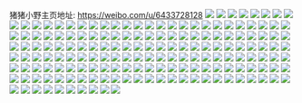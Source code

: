 猪猪小野主页地址: https://weibo.com/u/6433728128 
![](https://wx4.sinaimg.cn/mw2000/0071pgAwly1h96rbivtkwj30t00zwwkc.jpg) 
![](https://wx4.sinaimg.cn/mw2000/0071pgAwly1h96rbkqxvrj32c02c0npe.jpg) 
![](https://wx4.sinaimg.cn/mw2000/0071pgAwly1h96rcarrrxj30s80tc0yl.jpg) 
![](https://wx4.sinaimg.cn/mw2000/0071pgAwly1h96rhozhlkj32c0340b2b.jpg) 
![](https://wx4.sinaimg.cn/mw2000/0071pgAwly1h901twx7ggj32c0340x6p.jpg) 
![](https://wx4.sinaimg.cn/mw2000/0071pgAwly1h8wwm1tq09j30u01t0k0e.jpg) 
![](https://wx4.sinaimg.cn/mw2000/0071pgAwly1h8wwm7pjhxj30u01t0n4p.jpg) 
![](https://wx4.sinaimg.cn/mw2000/0071pgAwly1h8wwmpbsqlj30u01t046l.jpg) 
![](https://wx4.sinaimg.cn/mw2000/0071pgAwly1h8wwn3j5vcj30zu25o1kx.jpg) 
![](https://wx4.sinaimg.cn/mw2000/0071pgAwly1h8wwn4luzfj30zu25o4qp.jpg) 
![](https://wx4.sinaimg.cn/mw2000/0071pgAwly1h8wwn5qmvuj30zu25oe6t.jpg) 
![](https://wx4.sinaimg.cn/mw2000/0071pgAwly1h8wwn6ii2cj30zu25o1ks.jpg) 
![](https://wx4.sinaimg.cn/mw2000/0071pgAwly1h8wwn2zzadj30zu25o4qp.jpg) 
![](https://wx4.sinaimg.cn/mw2000/0071pgAwly1h8wwnv1c4ej30zu25o1gb.jpg) 
![](https://wx4.sinaimg.cn/mw2000/0071pgAwly1h8woeqnkbpj31t92f04qq.jpg) 
![](https://wx4.sinaimg.cn/mw2000/0071pgAwly1h8woerg57yj30w716yao7.jpg) 
![](https://wx4.sinaimg.cn/mw2000/0071pgAwly1h8woeudfclj31xz2lbe82.jpg) 
![](https://wx4.sinaimg.cn/mw2000/0071pgAwly1h8woeyfp0kj324d2tte83.jpg) 
![](https://wx4.sinaimg.cn/mw2000/0071pgAwly1h8woeznhowj32c03407wj.jpg) 
![](https://wx4.sinaimg.cn/mw2000/0071pgAwly1h8wof5o8unj32c0340hdu.jpg) 
![](https://wx4.sinaimg.cn/mw2000/0071pgAwly1h8wof3k4z6j32c0340e81.jpg) 
![](https://wx4.sinaimg.cn/mw2000/0071pgAwly1h8uhd28dfuj30zo0gzju1.jpg) 
![](https://wx4.sinaimg.cn/mw2000/0071pgAwly1h8uhd1p651j30zo1acn1h.jpg) 
![](https://wx4.sinaimg.cn/mw2000/0071pgAwly1h8uhdbl6hij31jq1jq1kx.jpg) 
![](https://wx4.sinaimg.cn/mw2000/0071pgAwly1h8uhdc1y7rj323v23v19z.jpg) 
![](https://wx4.sinaimg.cn/mw2000/0071pgAwly1h8u9bfaet7j30u01407cf.jpg) 
![](https://wx4.sinaimg.cn/mw2000/0071pgAwly1h8u90t1gryj30wx1b918i.jpg) 
![](https://wx4.sinaimg.cn/mw2000/0071pgAwly1h8u90tdwrbj30we12hdm1.jpg) 
![](https://wx4.sinaimg.cn/mw2000/0071pgAwly1h8u9e1tvujj30lf0o8gr9.jpg) 
![](https://wx4.sinaimg.cn/mw2000/0071pgAwly1h8u9e1lr68j30u00u0q5w.jpg) 
![](https://wx4.sinaimg.cn/mw2000/0071pgAwly1h8k5acx3x0j30u01407gr.jpg) 
![](https://wx4.sinaimg.cn/mw2000/0071pgAwly1h8k5ar7o9mj30u01407o8.jpg) 
![](https://wx4.sinaimg.cn/mw2000/0071pgAwly1h8k5ayfn42j30u0140ag9.jpg) 
![](https://wx4.sinaimg.cn/mw2000/0071pgAwly1h8k59kqf2mj32c0340u0z.jpg) 
![](https://wx4.sinaimg.cn/mw2000/0071pgAwly1h8hnohkd56j32c0340hdx.jpg) 
![](https://wx4.sinaimg.cn/mw2000/0071pgAwly1h8hno1c2nxj30sd6anb2a.jpg) 
![](https://wx4.sinaimg.cn/mw2000/0071pgAwly1h8hno2bmbfj31232thqka.jpg) 
![](https://wx4.sinaimg.cn/mw2000/0071pgAwly1h8hnnyc0ivj32c0340qv6.jpg) 
![](https://wx4.sinaimg.cn/mw2000/0071pgAwly1h8hnooqylyj30lp37kb26.jpg) 
![](https://wx4.sinaimg.cn/mw2000/0071pgAwly1h8gk1h9sihj317d37knpe.jpg) 
![](https://wx4.sinaimg.cn/mw2000/0071pgAwly1h8gk28vy9uj30xc3p7kjl.jpg) 
![](https://wx4.sinaimg.cn/mw2000/0071pgAwly1h8gk2zlwpjj30xc4xme82.jpg) 
![](https://wx4.sinaimg.cn/mw2000/0071pgAwly1h8gk0k9w64j30o20w3jwj.jpg) 
![](https://wx4.sinaimg.cn/mw2000/0071pgAwly1h8as1x6zikj32c02c07wh.jpg) 
![](https://wx4.sinaimg.cn/mw2000/0071pgAwly1h8as20g95lj32by2rshdt.jpg) 
![](https://wx4.sinaimg.cn/mw2000/0071pgAwly1h8as213784j32c03401ky.jpg) 
![](https://wx4.sinaimg.cn/mw2000/0071pgAwly1h8as21x754j32c0340hdt.jpg) 
![](https://wx4.sinaimg.cn/mw2000/0071pgAwly1h85sjmh9wmj30lz0sggqi.jpg) 
![](https://wx4.sinaimg.cn/mw2000/0071pgAwly1h85sjlm4i1j30n40urtfa.jpg) 
![](https://wx4.sinaimg.cn/mw2000/0071pgAwly1h85sjn278sj30nj0w5dlm.jpg) 
![](https://wx4.sinaimg.cn/mw2000/0071pgAwly1h857vq1dgmj30xy1fftme.jpg) 
![](https://wx4.sinaimg.cn/mw2000/0071pgAwly1h857w3duvpj30us1fyk3n.jpg) 
![](https://wx4.sinaimg.cn/mw2000/0071pgAwly1h857vqlscjj30v61hkk1y.jpg) 
![](https://wx4.sinaimg.cn/mw2000/0071pgAwly1h857vrvxutj30zu1n71ao.jpg) 
![](https://wx4.sinaimg.cn/mw2000/0071pgAwly1h7wqxyywu5j30zu25owsz.jpg) 
![](https://wx4.sinaimg.cn/mw2000/0071pgAwly1h7ua83vsipj30uk873x6s.jpg) 
![](https://wx4.sinaimg.cn/mw2000/0071pgAwly1h7ua814o7sj30xe36cnpe.jpg) 
![](https://wx4.sinaimg.cn/mw2000/0071pgAwly1h7ua85psygj30xc3g94qq.jpg) 
![](https://wx4.sinaimg.cn/mw2000/0071pgAwly1h7ua9vjwa8j30xc4xm1kz.jpg) 
![](https://wx4.sinaimg.cn/mw2000/0071pgAwly1h7uail7789j30u136ce81.jpg) 
![](https://wx4.sinaimg.cn/mw2000/0071pgAwly1h7uatqu2epj30in35s1ao.jpg) 
![](https://wx4.sinaimg.cn/mw2000/0071pgAwly1h7s9ezg05fj32c0340x6q.jpg) 
![](https://wx4.sinaimg.cn/mw2000/0071pgAwly1h7s9encnh2j31hr1zn7wh.jpg) 
![](https://wx4.sinaimg.cn/mw2000/0071pgAwly1h7s9em8ximj315e19sh0w.jpg) 
![](https://wx4.sinaimg.cn/mw2000/0071pgAwly1h7s9epei8bj322e2r7kjm.jpg) 
![](https://wx4.sinaimg.cn/mw2000/0071pgAwly1h7s9etn38jj32c0340qv5.jpg) 
![](https://wx4.sinaimg.cn/mw2000/0071pgAwly1h7s9f1qbimj32c0340u0x.jpg) 
![](https://wx4.sinaimg.cn/mw2000/0071pgAwly1h7qocxl736j32c0340qv5.jpg) 
![](https://wx4.sinaimg.cn/mw2000/0071pgAwly1h7qocqmalfj32c0340kjl.jpg) 
![](https://wx4.sinaimg.cn/mw2000/0071pgAwly1h7lxw91338j30yi0v8n52.jpg) 
![](https://wx4.sinaimg.cn/mw2000/0071pgAwly1h7lxwa43xqj30zu1ey496.jpg) 
![](https://wx4.sinaimg.cn/mw2000/0071pgAwly1h7fex57b7xj30h20ngmyj.jpg) 
![](https://wx4.sinaimg.cn/mw2000/0071pgAwly1h7fex5ojxlj30rv0mrq3j.jpg) 
![](https://wx4.sinaimg.cn/mw2000/0071pgAwly1h7fex47foxj30u00sh79r.jpg) 
![](https://wx4.sinaimg.cn/mw2000/0071pgAwly1h7fex8n2jvj30za1lmqn4.jpg) 
![](https://wx4.sinaimg.cn/mw2000/0071pgAwly1h7fexb1ckej32c02v21ky.jpg) 
![](https://wx4.sinaimg.cn/mw2000/0071pgAwly1h7dq51ww3tj30go0gaq2z.jpg) 
![](https://wx4.sinaimg.cn/mw2000/0071pgAwly1h79djxgn29j30u0140dmb.jpg) 
![](https://wx4.sinaimg.cn/mw2000/0071pgAwly1h79djy1w1hj30u0140qb0.jpg) 
![](https://wx4.sinaimg.cn/mw2000/0071pgAwly1h79djyn515j30u00ua46o.jpg) 
![](https://wx4.sinaimg.cn/mw2000/0071pgAwly1h79djz4symj30u0140ju6.jpg) 
![](https://wx4.sinaimg.cn/mw2000/0071pgAwly1h79djwqn06j30u0140aij.jpg) 
![](https://wx4.sinaimg.cn/mw2000/0071pgAwly1h79djzwcl8j30u01407gg.jpg) 
![](https://wx4.sinaimg.cn/mw2000/0071pgAwly1h77hutsn9rj30u0288jue.jpg) 
![](https://wx4.sinaimg.cn/mw2000/0071pgAwly1h77hekaup8j33402c0kjm.jpg) 
![](https://wx4.sinaimg.cn/mw2000/0071pgAwly1h77hfkdzigj32c0340tdg.jpg) 
![](https://wx4.sinaimg.cn/mw2000/0071pgAwly1h77heht6i3j32c02e0qv5.jpg) 
![](https://wx4.sinaimg.cn/mw2000/0071pgAwly1h77hid8lrzj32c02c0e82.jpg) 
![](https://wx4.sinaimg.cn/mw2000/0071pgAwly1h741r5oaeej31sc2dsb2a.jpg) 
![](https://wx4.sinaimg.cn/mw2000/0071pgAwly1h741ran9n3j30uk8ocnph.jpg) 
![](https://wx4.sinaimg.cn/mw2000/0071pgAwly1h7477cn4g2j30xc70dnhl.jpg) 
![](https://wx4.sinaimg.cn/mw2000/0071pgAwly1h7477hkwhoj31sy2el7wh.jpg) 
![](https://wx4.sinaimg.cn/mw2000/0071pgAwly1h6uopv3fpij30zu25onpd.jpg) 
![](https://wx4.sinaimg.cn/mw2000/0071pgAwly1h6uoxx6z11j30go0cigmq.jpg) 
![](https://wx4.sinaimg.cn/mw2000/0071pgAwly1h6uoxxmvkzj30sg0sgn9e.jpg) 
![](https://wx4.sinaimg.cn/mw2000/0071pgAwly1h6ugp9b1rcj30u0140q6d.jpg) 
![](https://wx4.sinaimg.cn/mw2000/0071pgAwly1h6ugphwpdyj30u01t1n0z.jpg) 
![](https://wx4.sinaimg.cn/mw2000/0071pgAwly1h6ugpint50j30u0140tgh.jpg) 
![](https://wx4.sinaimg.cn/mw2000/0071pgAwly1h6ugpj4z3zj30u019ndle.jpg) 
![](https://wx4.sinaimg.cn/mw2000/0071pgAwly1h6r6njaek1j33402c01kz.jpg) 
![](https://wx4.sinaimg.cn/mw2000/0071pgAwly1h6r6nkrwl8j30md0ha3za.jpg) 
![](https://wx4.sinaimg.cn/mw2000/0071pgAwly1h6r6nl719vj31v51sg1eo.jpg) 
![](https://wx4.sinaimg.cn/mw2000/0071pgAwly1h6r6nfx82gj30zm1iddug.jpg) 
![](https://wx4.sinaimg.cn/mw2000/0071pgAwly1h6r6nwqfhej30zu25ox6p.jpg) 
![](https://wx4.sinaimg.cn/mw2000/0071pgAwly1h6r8or5rndj32c0340npe.jpg) 
![](https://wx4.sinaimg.cn/mw2000/0071pgAwly1h6r8opfow1j30zu1ho11y.jpg) 
![](https://wx4.sinaimg.cn/mw2000/0071pgAwly1h6r8os1l0ij313918ek3m.jpg) 
![](https://wx4.sinaimg.cn/mw2000/0071pgAwly1h6oqr042njj30o90vhte9.jpg) 
![](https://wx4.sinaimg.cn/mw2000/0071pgAwly1h6oqr7llwlj32c0340dq2.jpg) 
![](https://wx4.sinaimg.cn/mw2000/0071pgAwly1h6oqr0nfo0j31tl2finpd.jpg) 
![](https://wx4.sinaimg.cn/mw2000/0071pgAwly1h6oqqztmfzj318l1nitry.jpg) 
![](https://wx4.sinaimg.cn/mw2000/0071pgAwly1h6oqr230qhj32c0340gxa.jpg) 
![](https://wx4.sinaimg.cn/mw2000/0071pgAwly1h6oqr2i7tvj30u0140jzy.jpg) 
![](https://wx4.sinaimg.cn/mw2000/0071pgAwly1h6oqr3f09gj31sw2ei45m.jpg) 
![](https://wx4.sinaimg.cn/mw2000/0071pgAwly1h6oqr4jd0hj31n326shdt.jpg) 
![](https://wx4.sinaimg.cn/mw2000/0071pgAwly1h6oqr6850pj32c0340npe.jpg) 
![](https://wx4.sinaimg.cn/mw2000/0071pgAwly1h6gpfqd2cfj30s411g3z6.jpg) 
![](https://wx4.sinaimg.cn/mw2000/0071pgAwly1h6gpfsk38nj31i02fyjvi.jpg) 
![](https://wx4.sinaimg.cn/mw2000/0071pgAwly1h6gpftct7bj32c02c0x6p.jpg) 
![](https://wx4.sinaimg.cn/mw2000/0071pgAwly1h6gpftvajuj30rz13sal9.jpg) 
![](https://wx4.sinaimg.cn/mw2000/0071pgAwly1h65aug5ryqj30tu13uwjz.jpg) 
![](https://wx4.sinaimg.cn/mw2000/0071pgAwly1h65aquztpmj30tu13uak3.jpg) 
![](https://wx4.sinaimg.cn/mw2000/0071pgAwly1h65aqn00evj30tu13u0up.jpg) 
![](https://wx4.sinaimg.cn/mw2000/0071pgAwly1h65aqnhqymj30ty14udgz.jpg) 
![](https://wx4.sinaimg.cn/mw2000/0071pgAwly1h65am67k3fj32c0340b29.jpg) 
![](https://wx4.sinaimg.cn/mw2000/0071pgAwly1h65aufi1iuj30q60q6wio.jpg) 
![](https://wx4.sinaimg.cn/mw2000/0071pgAwly1h65aul6wgxj31sc2ds7wh.jpg) 
![](https://wx4.sinaimg.cn/mw2000/0071pgAwly1h65b0jwaj6j30ut1a0wro.jpg) 
![](https://wx4.sinaimg.cn/mw2000/0071pgAwly1h61odyl9ucj30wi1a8jsx.jpg) 
![](https://wx4.sinaimg.cn/mw2000/0071pgAwly1h61odyvgavj30lf10mgm5.jpg) 
![](https://wx4.sinaimg.cn/mw2000/0071pgAwly1h61odxsr7pj30vv14b3zh.jpg) 
![](https://wx4.sinaimg.cn/mw2000/0071pgAwly1h5uiwknzp3j30tw13wdp5.jpg) 
![](https://wx4.sinaimg.cn/mw2000/0071pgAwly1h5uixeruodj32c02qchdt.jpg) 
![](https://wx4.sinaimg.cn/mw2000/0071pgAwly1h5uiyu3dmyj30tu13uq8p.jpg) 
![](https://wx4.sinaimg.cn/mw2000/0071pgAwly1h5uj2h4mh6j30tu0tujxa.jpg) 
![](https://wx4.sinaimg.cn/mw2000/0071pgAwly1h5uj1n0dz1j30tu13uqeg.jpg) 
![](https://wx4.sinaimg.cn/mw2000/0071pgAwly1h5opvvokwcj32c0340b29.jpg) 
![](https://wx4.sinaimg.cn/mw2000/0071pgAwly1h5opvv1c4nj30us157n34.jpg) 
![](https://wx4.sinaimg.cn/mw2000/0071pgAwly1h5opys41k6j30tu13u7aw.jpg) 
![](https://wx4.sinaimg.cn/mw2000/0071pgAwly1h5kongvge5j32c0340kjn.jpg) 
![](https://wx4.sinaimg.cn/mw2000/0071pgAwly1h5h83nr4x3j30wi1987ml.jpg) 
![](https://wx4.sinaimg.cn/mw2000/0071pgAwly1h5h83p1mn2j30wi1dtnpd.jpg) 
![](https://wx4.sinaimg.cn/mw2000/0071pgAwly1h5h83qjxaxj32c0340b2c.jpg) 
![](https://wx4.sinaimg.cn/mw2000/0071pgAwly1h59ps6tgkqj31sc2ds4qr.jpg) 
![](https://wx4.sinaimg.cn/mw2000/0071pgAwly1h59ps7bmtmj30u00u00vr.jpg) 
![](https://wx4.sinaimg.cn/mw2000/0071pgAwly1h59ps8u89fj323p2ronpd.jpg) 
![](https://wx4.sinaimg.cn/mw2000/0071pgAwly1h59ps9yb94j32c02c0b2a.jpg) 
![](https://wx4.sinaimg.cn/mw2000/0071pgAwly1h59ps7y6ixj32c02c07wi.jpg) 
![](https://wx4.sinaimg.cn/mw2000/0071pgAwly1h59ptmrrjuj30tu13u447.jpg) 
![](https://wx4.sinaimg.cn/mw2000/0071pgAwly1h59q2q1gwjj30mi0u0q73.jpg) 
![](https://wx4.sinaimg.cn/mw2000/0071pgAwly1h59q2q9vu3j30mi0u0q8n.jpg) 
![](https://wx4.sinaimg.cn/mw2000/0071pgAwly1h59pv1vdkuj30fa0fatay.jpg) 
![](https://wx4.sinaimg.cn/mw2000/0071pgAwly1h59q2qtyalj30mi0u0af3.jpg) 
![](https://wx4.sinaimg.cn/mw2000/0071pgAwly1h59q2r21r4j30sg0sgjw0.jpg) 
![](https://wx4.sinaimg.cn/mw2000/0071pgAwly1h54z87bf21j30wi1k7x58.jpg) 
![](https://wx4.sinaimg.cn/mw2000/0071pgAwly1h54z8g9k7xj30wi1lmhch.jpg) 
![](https://wx4.sinaimg.cn/mw2000/0071pgAwly1h54z8iayugj30wi1jknij.jpg) 
![](https://wx4.sinaimg.cn/mw2000/0071pgAwly1h54z83ck75j30wb1l8e6v.jpg) 
![](https://wx4.sinaimg.cn/mw2000/0071pgAwly1h54zey245fj30wi1gl0z3.jpg) 
![](https://wx4.sinaimg.cn/mw2000/0071pgAwly1h54zewsjojj30w81kttla.jpg) 
![](https://wx4.sinaimg.cn/mw2000/0071pgAwly1h4h4f4nwb6j31sc2ds4qp.jpg) 
![](https://wx4.sinaimg.cn/mw2000/0071pgAwly1h4h4fk7wmrj30wi19u7wh.jpg) 
![](https://wx4.sinaimg.cn/mw2000/0071pgAwly1h4a2k9u3kej318a0oxtc0.jpg) 
![](https://wx4.sinaimg.cn/mw2000/0071pgAwly1h49txmzjifj30tu0tuk06.jpg) 
![](https://wx4.sinaimg.cn/mw2000/0071pgAwly1h49u09ufhmj30n013zwm6.jpg) 
![](https://wx4.sinaimg.cn/mw2000/0071pgAwly1h49u0qw2vcj30tu0tutii.jpg) 
![](https://wx4.sinaimg.cn/mw2000/0071pgAwly1h49u3rwon1j30u2142qed.jpg) 
![](https://wx4.sinaimg.cn/mw2000/0071pgAwly1h49u51zf14j30mi0u0dmz.jpg) 
